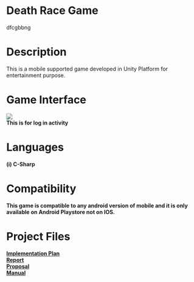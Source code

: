 <h1> Death Race Game</h1>

dfcgbbng
<h1>Description</h1>
  
This is a mobile supported game developed in Unity Platform for entertainment purpose.

<h1>Game Interface</h1>
<img src="https://raousama1122.github.io/Death-Race-Game/Death Race_Manual.pdf"/><br/>
<b>This is for log in activity<b/>
<h1> Languages </h1>
(i) C-Sharp

<h1> Compatibility </h1>

This game is compatible to any android version of mobile and it is only available on Android Playstore not on IOS.

<h1> Project Files </h1>
<a href="https://raousama1122.github.io/Death-Race-Game/Implementation Plan.pdf">Implementation Plan</a><br/>
<a href="https://raousama1122.github.io/Death-Race-Game/Death Race_Report.pdf">Report</a><br/>
<a href="https://raousama1122.github.io/Death-Race-Game/Death Race_Proposal.pdf">Proposal</a><br/>
<a href="https://raousama1122.github.io/Death-Race-Game/Death Race_Manual.pdf">Manual</a><br/>

